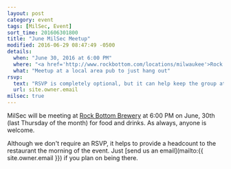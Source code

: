 ```yaml
---
layout: post
category: event
tags: [MilSec, Event]
sort_time: 201606301800
title: "June MilSec Meetup"
modified: 2016-06-29 08:47:49 -0500
details:
  when: "June 30, 2016 at 6:00 PM"
  where: "<a href='http://www.rockbottom.com/locations/milwaukee'>Rock Bottom Brewery</a>"
  what: "Meetup at a local area pub to just hang out"
rsvp:
  text: "RSVP is completely optional, but it can help keep the group at the same table"
  url: site.owner.email
milsec: true
---
```

MilSec will be meeting at [Rock Bottom Brewery](http://www.rockbottom.com/locations/milwaukee) at 6:00 PM on June, 30th (last Thursday of the month) for food and drinks. As always, anyone is welcome.

Although we don't require an RSVP, it helps to provide a headcount to the restaurant the morning of the event. Just [send us an email](mailto:{{ site.owner.email }}) if you plan on being there.
